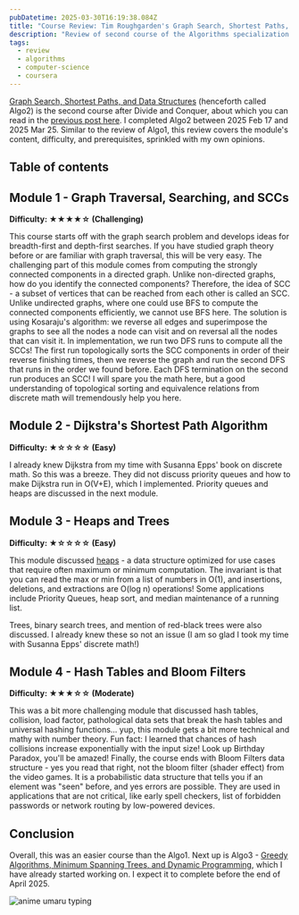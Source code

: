 ```yaml
---
pubDatetime: 2025-03-30T16:19:38.084Z
title: "Course Review: Tim Roughgarden's Graph Search, Shortest Paths, and Data Structures"
description: "Review of second course of the Algorithms specialization - graphs and shortest paths - and its prerequisites."
tags:
  - review
  - algorithms
  - computer-science
  - coursera
---
```


[Graph Search, Shortest Paths, and Data Structures](https://www.coursera.org/learn/algorithms-graphs-data-structures) (henceforth called Algo2) is the second course after Divide and Conquer, about which you can read in the [previous post here](/posts/course-review-coursera-tim-roughgarden-algorithms-1-divide-and-conquer). I completed Algo2 between 2025 Feb 17 and 2025 Mar 25. Similar to the review of Algo1, this review covers the module's content, difficulty, and prerequisites, sprinkled with my own opinions.

## Table of contents

## Module 1 - Graph Traversal, Searching, and SCCs

**Difficulty: ★★★★☆ (Challenging)**

This course starts off with the graph search problem and develops ideas for breadth-first and depth-first searches. If you have studied graph theory before or are familiar with graph traversal, this will be very easy.
The challenging part of this module comes from computing the strongly connected components in a directed graph. Unlike non-directed graphs, how do you identify the connected components? Therefore, the idea of SCC - a subset of vertices that can be reached from each other is called an SCC. Unlike undirected graphs, where one could use BFS to compute the connected components efficiently, we cannot use BFS here. The solution is using Kosaraju's algorithm: we reverse all edges and superimpose the graphs to see all the nodes a node can visit and on reversal all the nodes that can visit it. In implementation, we run two DFS runs to compute all the SCCs! The first run topologically sorts the SCC components in order of their reverse finishing times, then we reverse the graph and run the second DFS that runs in the order we found before. Each DFS termination on the second run produces an SCC! I will spare you the math here, but a good understanding of topological sorting and equivalence relations from discrete math will tremendously help you here.

## Module 2 - Dijkstra's Shortest Path Algorithm

**Difficulty: ★☆☆☆☆ (Easy)**

I already knew Dijkstra from my time with Susanna Epps' book on discrete math. So this was a breeze. They did not discuss priority queues and how to make Dijkstra run in O(V+E), which I implemented. Priority queues and heaps are discussed in the next module.

## Module 3 - Heaps and Trees

**Difficulty: ★☆☆☆☆ (Easy)**

This module discussed [heaps](<https://en.wikipedia.org/wiki/Heap_(data_structure)>) - a data structure optimized for use cases that require often maximum or minimum computation. The invariant is that you can read the max or min from a list of numbers in O(1), and insertions, deletions, and extractions are O(log n) operations! Some applications include Priority Queues, heap sort, and median maintenance of a running list.

Trees, binary search trees, and mention of red-black trees were also discussed. I already knew these so not an issue (I am so glad I took my time with Susanna Epps' discrete math!)

## Module 4 - Hash Tables and Bloom Filters

**Difficulty: ★★★☆☆ (Moderate)**

This was a bit more challenging module that discussed hash tables, collision, load factor, pathological data sets that break the hash tables and universal hashing functions... yup, this module gets a bit more technical and mathy with number theory. Fun fact: I learned that chances of hash collisions increase exponentially with the input size! Look up Birthday Paradox, you'll be amazed!
Finally, the course ends with Bloom Filters data structure - yes you read that right, not the bloom filter (shader effect) from the video games. It is a probabilistic data structure that tells you if an element was "seen" before, and yes errors are possible. They are used in applications that are not critical, like early spell checkers, list of forbidden passwords or network routing by low-powered devices.

## Conclusion

Overall, this was an easier course than the Algo1. Next up is Algo3 - [Greedy Algorithms, Minimum Spanning Trees, and Dynamic Programming](https://www.coursera.org/learn/algorithms-greedy/home/welcome), which I have already started working on. I expect it to complete before the end of April 2025.

![anime umaru typing](https://media1.tenor.com/m/JJmdqVhGoewAAAAC/anime-typing.gif)

